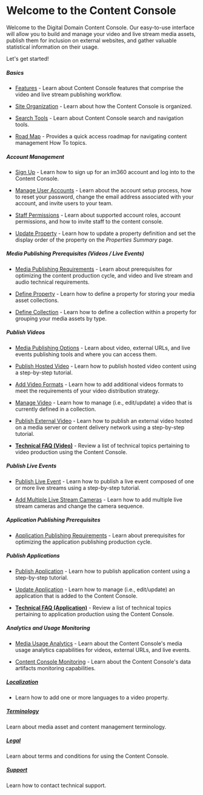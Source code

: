 # Welcome to the Content Console

Welcome to the Digital Domain Content Console. Our easy-to-use interface will allow you to build and manage your video and live stream media assets, publish them for inclusion on external websites, and gather valuable statistical information on their usage.

Let's get started!

##### Basics

* [Features](venom\features.md) - Learn about Content Console features that comprise the video and live stream publishing workflow.

* [Site Organization](venom\siteorg.md) - Learn about how the Content Console is organized.

* [Search Tools](venom\siteorg.md) - Learn about Content Console search and navigation tools.

* [Road Map](venom\roadmap.md) - Provides a quick access roadmap for navigating content management How To topics.


##### Account Management

* [Sign Up](venom\signup.md) - Learn how to sign up for an im360 account and log into to the Content Console.

* [Manage User Accounts](venom\accountmanage.md) - Learn about the account setup process, how to reset your password, change the email address associated with your account, and invite users to your team.

* [Staff Permissions](venom\permissions.md) - Learn about supported account roles, account permissions, and how to invite staff to the content console.

* [Update Property](venom\manageproperties.md) - Learn how to update a property definition and set the display order of the property on the *Properties Summary* page.

##### Media Publishing Prerequisites (Videos / Live Events)

* [Media Publishing Requirements](venom\mediapublishrequirements.md) - Learn about prerequisites for optimizing the content production cycle, and video and live stream and audio technical requirements.

* [Define Property](venom\manageproperties.md#define-property) - Learn how to define a property for storing your media asset collections.

* [Define Collection](venom\managecollections.md#define-collection) - Learn how to define a collection within a property for grouping your media assets by type.

##### Publish Videos

* [Media Publishing Options](venom\mediapublishingoptions.md) - Learn about video, external URLs, and live events publishing tools and where you can access them.  

* [Publish Hosted Video](venom\publishhostedvideo.md) - Learn how to publish hosted video content using a step-by-step tutorial.

* [Add Video Formats](venom\addvideoformats.md) - Learn how to add additional videos formats to meet the requirements of your video distribution strategy.

* [Manage Video](venom\managevideo.md) - Learn how to manage (i.e., edit/update) a video that is currently defined in a collection.

* [Publish External Video](venom\publishexternalvideo.md) - Learn how to publish an external video hosted on a media server or content delivery network using a step-by-step tutorial.

* [**Technical FAQ (Video)**](venom\techfaqvideo.md) -  Review a list of technical topics pertaining to video production using the Content Console.

##### Publish Live Events

* [Publish Live Event](venom\publishliveevent.md) - Learn how to publish a live event composed of one or more live streams using a step-by-step tutorial.

* [Add Multiple Live Stream Cameras](venom\addcamerastreams.md) - Learn how to add multiple live stream cameras and change the camera sequence.

##### Application Publishing Prerequisites

* [Application Publishing Requirements](venom\apppublishrequirements.md) - Learn about prerequisites for optimizing the application publishing production cycle.

##### Publish Applications

* [Publish Application](venom\publishapp.md) - Learn how to publish application content using a step-by-step tutorial.

* [Update Application](venom\manageapp.md) - Learn how to manage (i.e., edit/update) an application that is added to the Content Console.

* [**Technical FAQ (Application)**](venom\techfaqapp.md) - Review a list of technical topics pertaining to application production using the Content Console.

##### Analytics and Usage Monitoring

* [Media Usage Analytics](venom\mediausageanalytics.md) - Learn about the Content Console's media usage analytics capabilities for videos, external URLs, and live events.

* [Content Console Monitoring](venom\contentconsolemonitoring.md) - Learn about the Content Console's data artifacts monitoring capabilities.

##### [Localization](venom\localization.md)

* Learn how to add one or more languages to a video property.

##### [**Terminology**](venom\terms.md)

Learn about media asset and content management terminology.

##### [Legal](venom\legal.md)

Learn about terms and conditions for using the Content Console.

##### [**Support**](venom\support.md)

Learn how to contact technical support.
